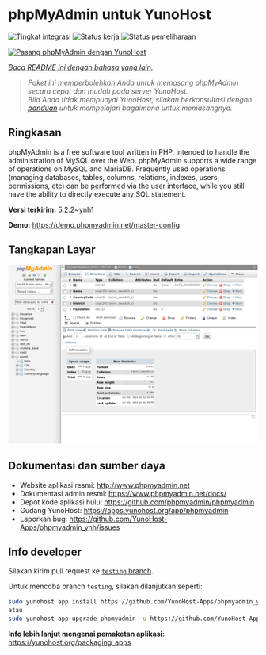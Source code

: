 <!--
N.B.: README ini dibuat secara otomatis oleh <https://github.com/YunoHost/apps/tree/master/tools/readme_generator>
Ini TIDAK boleh diedit dengan tangan.
-->

# phpMyAdmin untuk YunoHost

[![Tingkat integrasi](https://apps.yunohost.org/badge/integration/phpmyadmin)](https://ci-apps.yunohost.org/ci/apps/phpmyadmin/)
![Status kerja](https://apps.yunohost.org/badge/state/phpmyadmin)
![Status pemeliharaan](https://apps.yunohost.org/badge/maintained/phpmyadmin)

[![Pasang phpMyAdmin dengan YunoHost](https://install-app.yunohost.org/install-with-yunohost.svg)](https://install-app.yunohost.org/?app=phpmyadmin)

*[Baca README ini dengan bahasa yang lain.](./ALL_README.md)*

> *Paket ini memperbolehkan Anda untuk memasang phpMyAdmin secara cepat dan mudah pada server YunoHost.*  
> *Bila Anda tidak mempunyai YunoHost, silakan berkonsultasi dengan [panduan](https://yunohost.org/install) untuk mempelajari bagaimana untuk memasangnya.*

## Ringkasan

phpMyAdmin is a free software tool written in PHP, intended to handle the administration of MySQL over the Web. phpMyAdmin supports a wide range of operations on MySQL and MariaDB. Frequently used operations (managing databases, tables, columns, relations, indexes, users, permissions, etc) can be performed via the user interface, while you still have the ability to directly execute any SQL statement.

**Versi terkirim:** 5.2.2~ynh1

**Demo:** <https://demo.phpmyadmin.net/master-config>

## Tangkapan Layar

![Tangkapan Layar pada phpMyAdmin](./doc/screenshots/68747470733a2f2f7777772e7068706d7961646d696e2e6e65742f7374617469632f696d616765732f73637265656e73686f74732f7374727563747572652e706e67.png)

## Dokumentasi dan sumber daya

- Website aplikasi resmi: <http://www.phpmyadmin.net>
- Dokumentasi admin resmi: <https://www.phpmyadmin.net/docs/>
- Depot kode aplikasi hulu: <https://github.com/phpmyadmin/phpmyadmin>
- Gudang YunoHost: <https://apps.yunohost.org/app/phpmyadmin>
- Laporkan bug: <https://github.com/YunoHost-Apps/phpmyadmin_ynh/issues>

## Info developer

Silakan kirim pull request ke [`testing` branch](https://github.com/YunoHost-Apps/phpmyadmin_ynh/tree/testing).

Untuk mencoba branch `testing`, silakan dilanjutkan seperti:

```bash
sudo yunohost app install https://github.com/YunoHost-Apps/phpmyadmin_ynh/tree/testing --debug
atau
sudo yunohost app upgrade phpmyadmin -u https://github.com/YunoHost-Apps/phpmyadmin_ynh/tree/testing --debug
```

**Info lebih lanjut mengenai pemaketan aplikasi:** <https://yunohost.org/packaging_apps>
